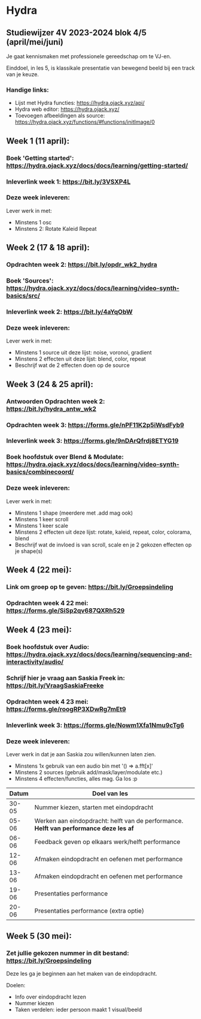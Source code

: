 
# Hydra

## Studiewijzer 4V 2023-2024 blok 4/5 (april/mei/juni)

Je gaat kennismaken met professionele gereedschap om te VJ-en.

Einddoel, in les 5, is klassikale presentatie van bewegend beeld bij een track van je keuze.

### Handige links:

- Lijst met Hydra functies: https://hydra.ojack.xyz/api/
- Hydra web editor: https://hydra.ojack.xyz/
- Toevoegen afbeeldingen als source: https://hydra.ojack.xyz/functions/#functions/initImage/0

## Week 1 (11 april):

### Boek 'Getting started': https://hydra.ojack.xyz/docs/docs/learning/getting-started/

### Inleverlink week 1: https://bit.ly/3VSXP4L

### Deze week inleveren: 

Lever werk in met:
- Minstens 1 osc
- Minstens 2:
    Rotate
    Kaleid 
    Repeat

  

## Week 2 (17 & 18 april):

### Opdrachten week 2: https://bit.ly/opdr_wk2_hydra

### Boek 'Sources': https://hydra.ojack.xyz/docs/docs/learning/video-synth-basics/src/

### Inleverlink week 2: https://bit.ly/4aYqObW



### Deze week inleveren:

Lever werk in met:
- Minstens 1 source uit deze lijst: noise, voronoi, gradient
- Minstens 2 effecten uit deze lijst: blend, color, repeat
- Beschrijf wat de 2 effecten doen op de source 

## Week 3 (24 & 25 april): 

### Antwoorden Opdrachten week 2: https://bit.ly/hydra_antw_wk2

### Opdrachten week 3: https://forms.gle/nPF11K2p5iWsdFyb9

### Inleverlink week 3: https://forms.gle/9nDArQfrdj8ETYG19

### Boek hoofdstuk over Blend & Modulate: https://hydra.ojack.xyz/docs/docs/learning/video-synth-basics/combinecoord/

### Deze week inleveren:

Lever werk in met:
- Minstens 1 shape (meerdere met .add mag ook)
- Minstens 1 keer scroll
- Minstens 1 keer scale
- Minstens 2 effecten uit deze lijst: rotate, kaleid, repeat, color, colorama, blend
- Beschrijf wat de invloed is van scroll, scale en je 2 gekozen effecten op je shape(s)

## Week 4 (22 mei):

### Link om groep op te geven: https://bit.ly/Groepsindeling

### Opdrachten week 4 22 mei: https://forms.gle/SiSp2qv687QXRh529

## Week 4 (23 mei):

### Boek hoofdstuk over Audio: https://hydra.ojack.xyz/docs/docs/learning/sequencing-and-interactivity/audio/

### Schrijf hier je vraag aan Saskia Freek in: https://bit.ly/VraagSaskiaFreeke

### Opdrachten week 4 23 mei: https://forms.gle/roogRP3XDwRg7mEt9

### Inleverlink week 3: https://forms.gle/Nowm1Xfa1Nmu9cTg6

### Deze week inleveren: 

Lever werk in dat je aan Saskia zou willen/kunnen laten zien.
- Minstens 1x gebruik van een audio bin met '() => a.fft[x]'
- Minstens 2 sources (gebruik add/mask/layer/modulate etc.)
- Minstens 4 effecten/functies, alles mag. Ga los :p

| Datum | Doel van les                                                                              |   |
|-------|-------------------------------------------------------------------------------------------|---|
| 30-05 | Nummer kiezen, starten met eindopdracht                                                   |   |
| 05-06 | Werken aan eindopdracht: helft van de performance.  **Helft van performance deze les af** |   |
| 06-06 | Feedback geven op elkaars werk/helft performance                                          |   |
| 12-06 | Afmaken eindopdracht en oefenen met performance                                           |   |
| 13-06 | Afmaken eindopdracht en oefenen met performance                                           |   |
| 19-06 | Presentaties performance                                                                  |   |
| 20-06 | Presentaties performance (extra optie)                                                    |   |

## Week 5 (30 mei):

### Zet jullie gekozen nummer in dit bestand: https://bit.ly/Groepsindeling

Deze les ga je beginnen aan het maken van de eindopdracht.

Doelen: 
- Info over eindopdracht lezen
- Nummer kiezen
- Taken verdelen: ieder persoon maakt 1 visual/beeld


